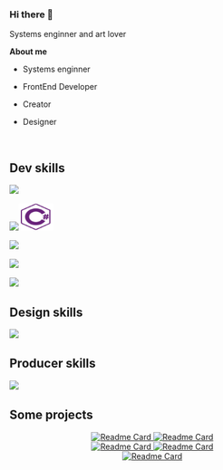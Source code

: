 <h3>Hi there 👋</h3>
<p dir="auto">Systems enginner and art lover</p>
<p><strong>About me</strong></p>
<ul dir="auto">
  <li>
  <p dir="auto">Systems enginner</p>
  </li>
  <li>
  <p dir="auto">FrontEnd Developer</p>
  </li>
  <li>
  <p dir="auto">Creator</p>
  </li>
  <li>
  <p dir="auto">Designer</p>
  </li>
</ul>
</br>
<div>
  <h2>Dev skills</h2>
      <p><img src="https://skillicons.dev/icons?i=js,typescript,react,vite,androidstudio" /></p>
      <p><img src="https://skillicons.dev/icons?i=java,php"/><img src="https://github.com/devicons/devicon/blob/master/icons/csharp/csharp-line.svg" width="62" height="48"></p>
      <p><img src="https://skillicons.dev/icons?i=ruby,rails,postgres,mysql"/></p>
      <p><img src="https://skillicons.dev/icons?i=html,css,styledcomponents,emotion" /></p>
      <p><img src="https://skillicons.dev/icons?i=git,github,linux" /></p>
  <h2>Design skills</h2>
      <p><img src="https://skillicons.dev/icons?i=ai,ae,ps,pr,xd,figma" /></p>
  <h2>Producer skills</h2>
      <p><img src="https://skillicons.dev/icons?i=ableton" /></p>
  <h2>Some projects</h2>
  <div align="center">
    <a href="https://github.com/AntMient/CliviaGenerator">
    <img src="https://github-readme-stats.vercel.app/api/pin/?username=antmient&repo=CliviaGenerator" alt="Readme Card" data-canonical-src="" style="max-width: 100%;">
    </a>
    <a href="https://github.com/AntMient/CalenCLI">
    <img src="https://github-readme-stats.vercel.app/api/pin/?username=antmient&repo=CalenCLI" alt="Readme Card" data-canonical-src="" style="max-width: 100%;">
    </a>
    
  </div>
  <div align="center">
    <a href="https://github.com/AntMient/Planifica">
    <img src="https://github-readme-stats.vercel.app/api/pin/?username=antmient&repo=Planifica" alt="Readme Card" data-canonical-src="" style="max-width: 100%;">
    </a>
    <a href="https://github.com/AntMient/GetThatHome">
    <img src="https://github-readme-stats.vercel.app/api/pin/?username=antmient&repo=GetThatHome" alt="Readme Card" data-canonical-src="" style="max-width: 100%;">
    </a>
  </div>
  
  <div align="center">
    <a href="https://github.com/AntMient/Contactable">
    <img src="https://github-readme-stats.vercel.app/api/pin/?username=antmient&repo=Contactable" alt="Readme Card" data-canonical-src="" style="max-width: 100%;">
    </a>
  </div>
